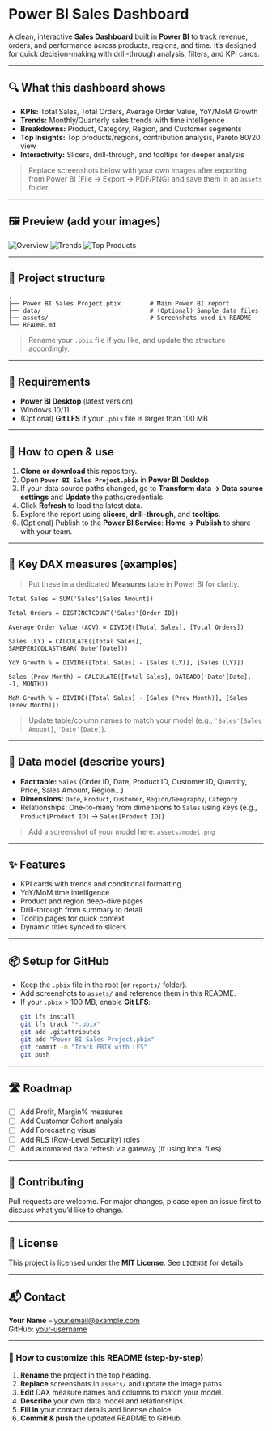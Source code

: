 # Power BI Sales Dashboard

A clean, interactive **Sales Dashboard** built in **Power BI** to track revenue, orders, and performance across products, regions, and time. It’s designed for quick decision-making with drill-through analysis, filters, and KPI cards.

---

## 🔍 What this dashboard shows
- **KPIs:** Total Sales, Total Orders, Average Order Value, YoY/MoM Growth
- **Trends:** Monthly/Quarterly sales trends with time intelligence
- **Breakdowns:** Product, Category, Region, and Customer segments
- **Top Insights:** Top products/regions, contribution analysis, Pareto 80/20 view
- **Interactivity:** Slicers, drill-through, and tooltips for deeper analysis

> Replace screenshots below with your own images after exporting from Power BI (File → Export → PDF/PNG) and save them in an `assets` folder.

---

## 🖼️ Preview (add your images)
![Overview](assets/overview.png)
![Trends](assets/trends.png)
![Top Products](assets/top-products.png)

---

## 📁 Project structure
```
.
├── Power BI Sales Project.pbix        # Main Power BI report
├── data/                              # (Optional) Sample data files
├── assets/                            # Screenshots used in README
└── README.md
```

> Rename your `.pbix` file if you like, and update the structure accordingly.

---

## 🧰 Requirements
- **Power BI Desktop** (latest version)
- Windows 10/11
- (Optional) **Git LFS** if your `.pbix` file is larger than 100 MB

---

## 🚀 How to open & use
1. **Clone or download** this repository.
2. Open **`Power BI Sales Project.pbix`** in **Power BI Desktop**.
3. If your data source paths changed, go to **Transform data → Data source settings** and **Update** the paths/credentials.
4. Click **Refresh** to load the latest data.
5. Explore the report using **slicers**, **drill-through**, and **tooltips**.
6. (Optional) Publish to the **Power BI Service**: **Home → Publish** to share with your team.

---

## 🧮 Key DAX measures (examples)
> Put these in a dedicated **Measures** table in Power BI for clarity.

```DAX
Total Sales = SUM('Sales'[Sales Amount])

Total Orders = DISTINCTCOUNT('Sales'[Order ID])

Average Order Value (AOV) = DIVIDE([Total Sales], [Total Orders])

Sales (LY) = CALCULATE([Total Sales], SAMEPERIODLASTYEAR('Date'[Date]))

YoY Growth % = DIVIDE([Total Sales] - [Sales (LY)], [Sales (LY)])

Sales (Prev Month) = CALCULATE([Total Sales], DATEADD('Date'[Date], -1, MONTH))

MoM Growth % = DIVIDE([Total Sales] - [Sales (Prev Month)], [Sales (Prev Month)])
```

> Update table/column names to match your model (e.g., `'Sales'[Sales Amount]`, `'Date'[Date]`).

---

## 🧱 Data model (describe yours)
- **Fact table:** `Sales` (Order ID, Date, Product ID, Customer ID, Quantity, Price, Sales Amount, Region…)
- **Dimensions:** `Date`, `Product`, `Customer`, `Region/Geography`, `Category`
- Relationships: One-to-many from dimensions to `Sales` using keys (e.g., `Product[Product ID]` → `Sales[Product ID]`)

> Add a screenshot of your model here: `assets/model.png`

---

## ✨ Features
- KPI cards with trends and conditional formatting
- YoY/MoM time intelligence
- Product and region deep-dive pages
- Drill-through from summary to detail
- Tooltip pages for quick context
- Dynamic titles synced to slicers

---

## 📦 Setup for GitHub
- Keep the `.pbix` file in the root (or `reports/` folder).
- Add screenshots to `assets/` and reference them in this README.
- If your `.pbix` > 100 MB, enable **Git LFS**:
  ```bash
  git lfs install
  git lfs track "*.pbix"
  git add .gitattributes
  git add "Power BI Sales Project.pbix"
  git commit -m "Track PBIX with LFS"
  git push
  ```

---

## 🛣️ Roadmap
- [ ] Add Profit, Margin% measures
- [ ] Add Customer Cohort analysis
- [ ] Add Forecasting visual
- [ ] Add RLS (Row-Level Security) roles
- [ ] Add automated data refresh via gateway (if using local files)

---

## 🤝 Contributing
Pull requests are welcome. For major changes, please open an issue first to discuss what you’d like to change.

---

## 📄 License
This project is licensed under the **MIT License**. See `LICENSE` for details.

---

## 📬 Contact
**Your Name** – your.email@example.com  
GitHub: [your-username](https://github.com/your-username)

---

### 🧭 How to customize this README (step-by-step)
1. **Rename** the project in the top heading.
2. **Replace** screenshots in `assets/` and update the image paths.
3. **Edit** DAX measure names and columns to match your model.
4. **Describe** your own data model and relationships.
5. **Fill in** your contact details and license choice.
6. **Commit & push** the updated README to GitHub.